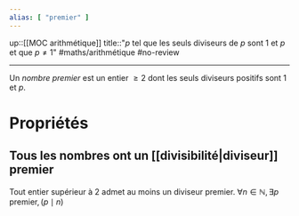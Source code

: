 ```yaml
---
alias: [ "premier" ]
---
```

up::[[MOC arithmétique]]
title::"$p$ tel que les seuls diviseurs de $p$ sont $1$ et $p$ et que $p \neq 1$"
#maths/arithmétique #no-review 

----

Un *nombre premier* est un entier $\geq 2$ dont les seuls diviseurs positifs sont $1$ et $p$.

# Propriétés 

## Tous les nombres ont un [[divisibilité|diviseur]] premier
Tout entier supérieur à $2$ admet au moins un diviseur premier.
$\forall n\in\mathbb{N}, \exists p \text{ premier}, (p\mid n)$

